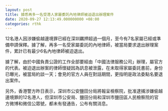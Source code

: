 ```yaml
---
layout: post
title: 據悉再多一名受港人家屬委託內地律師被迫退出辦理案件
date: 2020-09-27 12:13:49.000000000 +08:00
categories: rthk
---
```


12名港人因涉嫌偷越邊境罪已經在深圳羈押超過一個月，至今有7名家屬已經或準備申請保釋。據了解，再多一名受家屬委託的內地律師，被當局要求退出辦理案件，累計已有最少6名內地律師被迫退出。

據了解，由於中國負責公證的工作全部要經由「中國法律服務公司」辦理，屬官方的代表。被迫退出辦案的律師懷疑因為訊息被泄露，在未取得家屬委託書前，身份已曝光，被當局約談一天；會見的官方人員在對話期間，更指明是政法委點名要退出案件。

另外，香港警方昨日表示，深圳市公安鹽田分局將報呈檢察院，批准逮捕涉嫌偷越邊境罪的12名港人，但深圳市公安局、鹽田分局和深圳市鹽田區人民檢察院的官方微博和微信公眾號，都未有發通告，公布有關消息。
